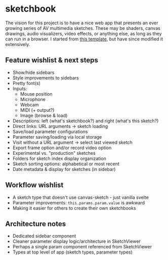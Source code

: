 # sketchbook

The vision for this project is to have a nice web app that presents an ever growing series of AV multimedia sketches. These may be shaders, canvas drawings, audio visualizers, video effects, or anything else, as long as they can run in a browser. I started from [this template](https://svelte.dev/repl/65d8e61777a44c77bf46eaa15b5f63dc?version=3.12.1), but have since modified it extensively. 

## Feature wishlist & next steps
* Show/hide sidebars
* Style improvements to sidebars
* Pretty font(s)
* Inputs:
    * Mouse position
    * Microphone
    * Webcam
    * MIDI (+ output?)
    * Image (browse & load)
* Descriptions: left (what's sketchbook?) and right (what's this sketch?)
* Direct links: URL arguments -> sketch loading
* Save/load parameter configurations
* Parameter saving/loading via local storage
* Visit without a URL argument -> select last viewed sketch
* Export frame option and/or record video option
* Experimental vs. "production" sketches
* Folders for sketch index display organization
* Sketch sorting options: alphabetical or most recent
* Date metadata & display for sketches (in sidebar)

## Workflow wishlist
* A sketch type that doesn't use canvas-sketch - just vanilla svelte
* Parameter improvements: `this.params.param.value` is awkward
* Making it easier for others to create their own sketchbooks

## Architecture notes
* Dedicated sidebar component
* Cleaner parameter display logic/architecture in SketchViewer
* Perhaps a single param component referenced from SketchViewer
* Types at top level of app (sketch types, parameter types)

